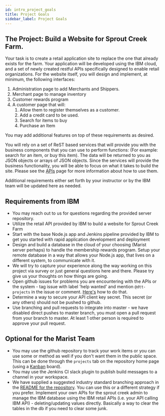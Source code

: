 ```yaml
---
id: intro_project_goals
title: Project Goals
sidebar_label: Project Goals
---
```


## The Project: Build a Website for Sprout Creek Farm.
Your task is to create a retail application site to replace the one that already exists for the farm. Your application will be developed using the IBM cloud, and a set of newly created restful APIs specifically designed to enable retail organizations. For the website itself, you will design and implement, at minimum, the following interfaces:

1. Administration page to add Merchants and Shippers.
2. Merchant page to manage inventory
3. Customer rewards program
4. A customer page that will:
    1. Allow them to register themselves as a customer.
    2. Add a credit card to be used.
    3. Search for items to buy
    4. Purchase an Item

You may add additional features on top of these requirements as desired.

You will rely on a set of ReST based services that will provide you with the business components that you can use to perform functions: (For example: search for an item, or buy this item). The data will be returned to you as JSON objects or arrays of JSON objects.  Since the services will provide the business functionality, you will be able to focus on what it takes to build the site. Please see the [APIs](/docs/docs/api) page for more information about how to use them.

Additional requirements either set forth by your instructor or by the IBM team will be updated here as needed.

## Requirements from IBM

* You may reach out to us for questions regarding the provided server repository.
* Utilize the retail API provided by IBM to build a website for Sprout Creek Farm
* Start with the base Node.js app and Jenkins pipeline provided by IBM to get you started with rapid application development and deployment
* Design and build a database in the cloud of your choosing (Marist server perhaps) to handle the membership rewards program. Setup your remote database in a way that allows your Node.js app, that lives on a different system, to communicate with it.
* We will try to capture your experience along the way working on this project via survey or just general questions here and there. Please try give us your thoughts on how things are going.
* Open github issues for problems you are encountering with the APIs or the system - tag issue with label 'help wanted' and mention `@dtt-projects` in the issue or comment. [Here's](https://github.blog/2011-03-23-mention-somebody-they-re-notified/) how to do that.
* Determine a way to secure your API client key secret. This secret (or any others) should not be pushed to github.
* Use branching and pull requests to integrate into master - we have disabled direct pushes to master branch, you must open a pull request from your branch to master. At least 1 other person is required to approve your pull request.

## Optional for the Marist Team

* You may use the github repository to track your work items or you can use some or method as well if you don't want them in the public space. This can be done through the `projects` tab on the repository home page (using a [Kanban](https://kanbanize.com/kanban-resources/getting-started/what-is-kanban/) board).
* You may use the Jenkins CI slack plugin to publish build messages to a channel in your workspace.
* We have supplied a suggested industry standard branching approach in the [README for the repository](https://github.com/dtt-projects/retail-app#general-code-contribution-best-practices). You can use this or a different strategy if you prefer.
Implement your own APIs for the sprout creek admin to manage the IBM database using the IBM retail APIs (i.e. your API calling IBM API) - deleting/updating values directly. Basically a way to clear the tables in the db if you need to clear some junk.